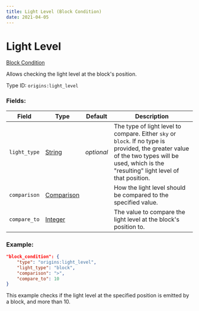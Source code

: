 ```yaml
---
title: Light Level (Block Condition)
date: 2021-04-05
---
```


# Light Level

[Block Condition](../block_conditions.md)

Allows checking the light level at the block's position.

Type ID: `origins:light_level`

### Fields:

Field  | Type | Default | Description
-------|------|---------|-------------
`light_type` | [String](../data_types/string.md) | _optional_ | The type of light level to compare. Either `sky` or `block`. If no type is provided, the greater value of the two types will be used, which is the "resulting" light level of that position.
`comparison` | [Comparison](../data_types/comparison.md) | | How the light level should be compared to the specified value.
`compare_to` | [Integer](../data_types/integer.md) | | The value to compare the light level at the block's position to.

### Example:
```json
"block_condition": {
    "type": "origins:light_level",
    "light_type": "block",
    "comparison": ">",
    "compare_to": 10
}
```
This example checks if the light level at the specified position is emitted by a block, and more than 10.